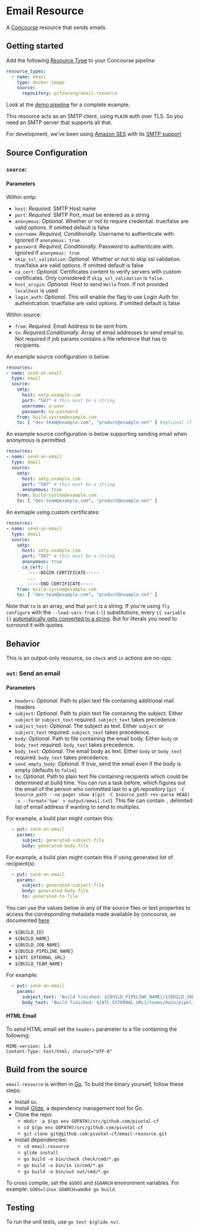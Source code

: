 # Email Resource

A [Concourse](http://concourse.ci) resource that sends emails.

## Getting started
Add the following [Resource Type](http://concourse.ci/configuring-resource-types.html) to your Concourse pipeline
```yaml
resource_types:
  - name: email
    type: docker-image
    source:
      repository: pcfseceng/email-resource
```

Look at the [demo pipeline](https://github.com/pivotal-cf/email-resource/blob/master/example/demo-pipeline.yml) for a complete example.

This resource acts as an SMTP client, using `PLAIN` auth over TLS.  So you need an SMTP server that supports all that.

For development, we've been using [Amazon SES](https://aws.amazon.com/ses/) with its [SMTP support](http://docs.aws.amazon.com/ses/latest/DeveloperGuide/smtp-credentials.html)

## Source Configuration

### `source`:

#### Parameters

Within smtp:

* `host`: *Required.* SMTP Host name
* `port`: *Required.* SMTP Port, must be entered as a string
* `anonymous`: *Optional.* Whether or not to require credential.  true/false are valid options.  If omitted default is false
* `username`: *Required, Conditionally.* Username to authenticate with.  Ignored if `anonymous: true`
* `password`: *Required, Conditionally.* Password to authenticate with.  Ignored if `anonymous: true`
* `skip_ssl_validation`: *Optional.* Whether or not to skip ssl validation.  true/false are valid options.  If omitted default is false
* `ca_cert`: *Optional.* Certificates content to verify servers with custom certificates. Only considered if `skip_ssl_validation` is `false`.
* `host_origin`: *Optional.* Host to send `Hello` from.  If not provided `localhost` is used
* `login_auth`: *Optional.* This will enable the flag to use Login Auth for authentcation. true/false are valid options. If omitted default is false

Within source:
* `from`: *Required.* Email Address to be sent from.
* `to`: *Required.Conditionally.* Array of email addresses to send email to.  Not required if job params contains a file reference that has to recipients.

An example source configuration is below.
```yaml
resources:
- name: send-an-email
  type: email
  source:
    smtp:
      host: smtp.example.com
      port: "587" # this must be a string
      username: a-user
      password: my-password
    from: build-system@example.com
    to: [ "dev-team@example.com", "product@example.net" ] #optional if `params.additional_recipient` is specified
```

An example source configuration is below supporting sending email when anonymous is permitted.
```yaml
resources:
- name: send-an-email
  type: email
  source:
    smtp:
      host: smtp.example.com
      port: "587" # this must be a string
      anonymous: true
    from: build-system@example.com
    to: [ "dev-team@example.com", "product@example.net" ]
```

An exmaple using custom certificates:
```yaml
resources:
- name: send-an-email
  type: email
  source:
    smtp:
      host: smtp.example.com
      port: "587" # this must be a string
      anonymous: true
      ca_cert: |
        -----BEGIN CERTIFICATE-----
        ...
        -----END CERTIFICATE-----
    from: build-system@example.com
    to: [ "dev-team@example.com", "product@example.net" ]
```
Note that `to` is an array, and that `port` is a string.
If you're using `fly configure` with the `--load-vars-from` (`-l`) substitutions, every `{{ variable }}`
[automatically gets converted to a string](http://concourse.ci/fly-cli.html).
But for literals you need to surround it with quotes.

## Behavior

This is an output-only resource, so `check` and `in` actions are no-ops.

### `out`: Send an email

#### Parameters

* `headers`: *Optional.* Path to plain text file containing additional mail headers
* `subject`: *Optional.* Path to plain text file containing the subject. Either `subject` or `subject_text` required. `subject_text` takes precedence.
* `subject_text`: *Optional.* The subject as text. Either `subject` or `subject_text` required. `subject_text` takes precedence.
* `body`: *Optional.* Path to file containing the email body. Either `body` or `body_text` required. `body_text` takes precedence.
* `body_text`: *Optional.* The email body as text. Either `body` or `body_text` required. `body_text` takes precedence.
* `send_empty_body`: *Optional.* If true, send the email even if the body is empty (defaults to `false`).
* `to`: *Optional.* Path to plain text file containing recipients which could be determined at build time. You can run a task before, which figures out the email of the person who committed last to a git repository (`git -C $source_path --no-pager show $(git -C $source_path rev-parse HEAD) -s --format='%ae' > output/email.txt`).  This file can contain `,` delimited list of email address if wanting to send to multiples.

For example, a build plan might contain this:
```yaml
  - put: send-an-email
    params:
      subject: generated-subject-file
      body: generated-body-file
```

For example, a build plan might contain this if using generated list of recipient(s):
```yaml
  - put: send-an-email
    params:
      subject: generated-subject-file
      body: generated-body-file
      to: generated-to-file
```

You can use the values below in any of the source files or text properties to access the corresponding metadata made available by concourse, as documented [here](http://concourse.ci/implementing-resources.html)

* `${BUILD_ID}`
* `${BUILD_NAME}`
* `${BUILD_JOB_NAME}`
* `${BUILD_PIPELINE_NAME}`
* `${ATC_EXTERNAL_URL}`
* `${BUILD_TEAM_NAME}`

For example:

```yaml
  - put: send-an-email
    params:
      subject_text: "Build finished: ${BUILD_PIPELINE_NAME}/${BUILD_JOB_NAME}/${BUILD_NAME}"
      body_text: "Build finished: ${ATC_EXTERNAL_URL}/teams/main/pipelines/${BUILD_PIPELINE_NAME}/jobs/${BUILD_JOB_NAME}/builds/${BUILD_NAME}"
```

#### HTML Email

To send HTML email set the `headers` parameter to a file containing the following:

```
MIME-version: 1.0
Content-Type: text/html; charset="UTF-8"
```


## Build from the source

`email-resource` is written in [Go](https://golang.org/).
To build the binary yourself, follow these steps:

* Install `Go`.
* Install [Glide](https://github.com/Masterminds/glide), a dependency management tool for Go.
* Clone the repo:
  - `mkdir -p $(go env GOPATH)/src/github.com/pivotal-cf`
  - `cd $(go env GOPATH)/src/github.com/pivotal-cf`
  - `git clone git@github.com:pivotal-cf/email-resource.git`
* Install dependencies:
  - `cd email-resource`
  - `glide install`
  - `go build -o bin/check check/cmd/*.go`
  - `go build -o bin/in in/cmd/*.go`
  - `go build -o bin/out out/cmd/*.go`

To cross compile, set the `$GOOS` and `$GOARCH` environment variables.
For example: `GOOS=linux GOARCH=amd64 go build`.

## Testing

To run the unit tests, use `go test $(glide nv)`.
